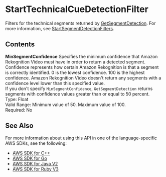 # StartTechnicalCueDetectionFilter<a name="API_StartTechnicalCueDetectionFilter"></a>

Filters for the technical segments returned by [GetSegmentDetection](API_GetSegmentDetection.md)\. For more information, see [StartSegmentDetectionFilters](API_StartSegmentDetectionFilters.md)\.

## Contents<a name="API_StartTechnicalCueDetectionFilter_Contents"></a>

 **MinSegmentConfidence**   <a name="rekognition-Type-StartTechnicalCueDetectionFilter-MinSegmentConfidence"></a>
Specifies the minimum confidence that Amazon Rekognition Video must have in order to return a detected segment\. Confidence represents how certain Amazon Rekognition is that a segment is correctly identified\. 0 is the lowest confidence\. 100 is the highest confidence\. Amazon Rekognition Video doesn't return any segments with a confidence level lower than this specified value\.  
If you don't specify `MinSegmentConfidence`, `GetSegmentDetection` returns segments with confidence values greater than or equal to 50 percent\.  
Type: Float  
Valid Range: Minimum value of 50\. Maximum value of 100\.  
Required: No

## See Also<a name="API_StartTechnicalCueDetectionFilter_SeeAlso"></a>

For more information about using this API in one of the language\-specific AWS SDKs, see the following:
+  [AWS SDK for C\+\+](https://docs.aws.amazon.com/goto/SdkForCpp/rekognition-2016-06-27/StartTechnicalCueDetectionFilter) 
+  [AWS SDK for Go](https://docs.aws.amazon.com/goto/SdkForGoV1/rekognition-2016-06-27/StartTechnicalCueDetectionFilter) 
+  [AWS SDK for Java V2](https://docs.aws.amazon.com/goto/SdkForJavaV2/rekognition-2016-06-27/StartTechnicalCueDetectionFilter) 
+  [AWS SDK for Ruby V3](https://docs.aws.amazon.com/goto/SdkForRubyV3/rekognition-2016-06-27/StartTechnicalCueDetectionFilter) 